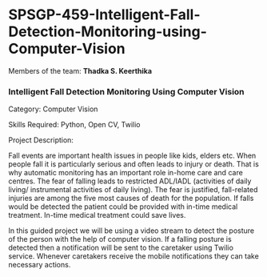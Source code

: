 # SPSGP-459-Intelligent-Fall-Detection-Monitoring-using-Computer-Vision

Members of the team:   **Thadka S. Keerthika**

### Intelligent Fall Detection Monitoring Using Computer Vision

Category: Computer Vision

Skills Required: Python, Open CV, Twilio

Project Description:

Fall events are important health issues in people like kids, elders etc. When people fall it is particularly serious and often leads to injury or death. That is why automatic monitoring has an important role in-home care and care centres. The fear of falling leads to restricted ADL/IADL (activities of daily living/ instrumental activities of daily living). The fear is justified, fall-related injuries are among the five most causes of death for the population. If falls would be detected the patient could be provided with in-time medical treatment. In-time medical treatment could save lives.

In this guided project we will be using a video stream to detect the posture of the person with the help of computer vision. If a falling posture is detected then a notification will be sent to the caretaker using Twilio service. Whenever caretakers receive the mobile notifications they can take necessary actions.





 
